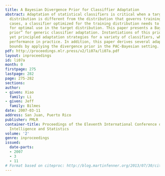 ```yaml
---
title: A Bayesian Divergence Prior for Classiffier Adaptation
abstract: Adaptation of statistical classifiers is critical when a target (or testing)
  distribution is different from the distribution that governs training data. In such
  cases, a classifier optimized for the training distribution needs to be adapted
  for optimal use in the target distribution. This paper presents a Bayesian “divergence
  prior” for generic classifier adaptation. Instantiations of this prior lead to simple
  yet principled adaptation strategies for a variety of classifiers, which yield superior
  performance in practice. In addition, this paper derives several adaptation error
  bounds by applying the divergence prior in the PAC-Bayesian setting.
pdf: http://proceedings.mlr.press/v2/li07a/li07a.pdf
layout: inproceedings
id: li07a
month: 0
firstpage: 275
lastpage: 282
page: 275-282
sections: 
author:
- given: Xiao
  family: Li
- given: Jeff
  family: Bilmes
date: 2007-03-11
address: San Juan, Puerto Rico
publisher: PMLR
container-title: Proceedings of the Eleventh International Conference on Artificial
  Intelligence and Statistics
volume: '2'
genre: inproceedings
issued:
  date-parts:
  - 2007
  - 3
  - 11
# Format based on citeproc: http://blog.martinfenner.org/2013/07/30/citeproc-yaml-for-bibliographies/
---
```

